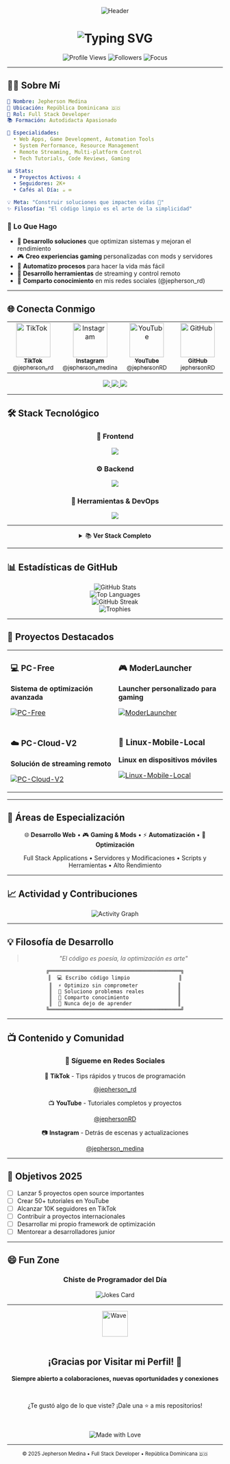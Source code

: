 <div align="center">
  <img src="https://capsule-render.vercel.app/api?type=waving&color=gradient&customColorList=6,11,20&height=200&section=header&text=Jepherson%20Medina&fontSize=80&fontAlignY=35&animation=twinkling&fontColor=fff&desc=Full%20Stack%20Developer%20|%20Content%20Creator&descSize=20&descAlignY=55" alt="Header" style="max-width: 100%;"/>
</div>

<h1 align="center">
  <img src="https://readme-typing-svg.herokuapp.com?font=Fira+Code&size=32&duration=3000&pause=1000&color=FF5F5F&center=true&vCenter=true&multiline=true&width=800&height=100&lines=Desarrollador+Full+Stack+%F0%9F%9A%80;Especialista+en+Optimizaci%C3%B3n+%E2%9A%A1;Creador+de+Contenido+Tech+%F0%9F%8E%AC" alt="Typing SVG" style="max-width: 100%;"/>
</h1>

<p align="center">
  <img src="https://komarev.com/ghpvc/?username=jephersonRD&label=Visitas&color=ff5f5f&style=for-the-badge" alt="Profile Views" />
  <img src="https://img.shields.io/github/followers/jephersonRD?label=Seguidores&style=for-the-badge&color=ff5f5f" alt="Followers" />
  <img src="https://img.shields.io/badge/Foco-Optimizaci%C3%B3n-ff5f5f?style=for-the-badge" alt="Focus"/>
</p>

---

## 👨‍💻 Sobre Mí

```yaml
👤 Nombre: Jepherson Medina
📍 Ubicación: República Dominicana 🇩🇴
💼 Rol: Full Stack Developer
📚 Formación: Autodidacta Apasionado

🎯 Especialidades:
  • Web Apps, Game Development, Automation Tools
  • System Performance, Resource Management
  • Remote Streaming, Multi-platform Control
  • Tech Tutorials, Code Reviews, Gaming

📊 Stats:
  • Proyectos Activos: 4
  • Seguidores: 2K+
  • Cafés al Día: ☕ ∞

💡 Meta: "Construir soluciones que impacten vidas 🚀"
✨ Filosofía: "El código limpio es el arte de la simplicidad"
```

### 🎯 Lo Que Hago

- 🔧 **Desarrollo soluciones** que optimizan sistemas y mejoran el rendimiento
- 🎮 **Creo experiencias gaming** personalizadas con mods y servidores
- 🤖 **Automatizo procesos** para hacer la vida más fácil
- 📱 **Desarrollo herramientas** de streaming y control remoto
- 🎥 **Comparto conocimiento** en mis redes sociales (@jepherson_rd)

---

## 🌐 Conecta Conmigo

<div align="center">

<table>
<tr>
<td align="center" width="25%">
<a href="https://www.tiktok.com/@jepherson_rd">
<img src="https://img.icons8.com/fluency/96/tiktok.png" width="80px" alt="TikTok"/><br>
<sub><b>TikTok</b></sub><br>
<sub>@jepherson_rd</sub>
</a>
</td>
<td align="center" width="25%">
<a href="https://www.instagram.com/jepherson_medina/">
<img src="https://img.icons8.com/fluency/96/instagram-new.png" width="80px" alt="Instagram"/><br>
<sub><b>Instagram</b></sub><br>
<sub>@jepherson_medina</sub>
</a>
</td>
<td align="center" width="25%">
<a href="https://www.youtube.com/@jephersonRD">
<img src="https://img.icons8.com/fluency/96/youtube-play.png" width="80px" alt="YouTube"/><br>
<sub><b>YouTube</b></sub><br>
<sub>@jephersonRD</sub>
</a>
</td>
<td align="center" width="25%">
<a href="https://github.com/jephersonRD">
<img src="https://img.icons8.com/fluency/96/github.png" width="80px" alt="GitHub"/><br>
<sub><b>GitHub</b></sub><br>
<sub>jephersonRD</sub>
</a>
</td>
</tr>
</table>

<p>
<a href="https://www.tiktok.com/@jepherson_rd">
<img src="https://img.shields.io/badge/Sígueme_en_TikTok-000000?style=for-the-badge&logo=tiktok&logoColor=white&labelColor=FF0050"/>
</a>
<a href="https://www.instagram.com/jepherson_medina/">
<img src="https://img.shields.io/badge/Sígueme_en_Instagram-E4405F?style=for-the-badge&logo=instagram&logoColor=white&labelColor=C13584"/>
</a>
<a href="https://www.youtube.com/@jephersonRD">
<img src="https://img.shields.io/badge/Suscríbete_en_YouTube-FF0000?style=for-the-badge&logo=youtube&logoColor=white&labelColor=CC0000"/>
</a>
</p>

</div>

---

## 🛠️ Stack Tecnológico

<div align="center">

### 💎 Frontend

<a href="#"><img src="https://skillicons.dev/icons?i=react,js,html,css,bootstrap" /></a>

### ⚙️ Backend

<a href="#"><img src="https://skillicons.dev/icons?i=python,django,bash,mysql" /></a>

### 🔧 Herramientas & DevOps

<a href="#"><img src="https://skillicons.dev/icons?i=git,vscode,postman,github,linux,docker" /></a>

---

<details>
<summary>📚 <b>Ver Stack Completo</b></summary>
<br>

| Categoría | Tecnologías |
|-----------|-------------|
| **Frontend** | ![React](https://img.shields.io/badge/React-20232A?style=flat-square&logo=react&logoColor=61DAFB) ![JavaScript](https://img.shields.io/badge/JavaScript-F7DF1E?style=flat-square&logo=javascript&logoColor=black) ![HTML5](https://img.shields.io/badge/HTML5-E34F26?style=flat-square&logo=html5&logoColor=white) ![CSS3](https://img.shields.io/badge/CSS3-1572B6?style=flat-square&logo=css3&logoColor=white) ![Bootstrap](https://img.shields.io/badge/Bootstrap-7952B3?style=flat-square&logo=bootstrap&logoColor=white) |
| **Backend** | ![Python](https://img.shields.io/badge/Python-3776AB?style=flat-square&logo=python&logoColor=white) ![Django](https://img.shields.io/badge/Django-092E20?style=flat-square&logo=django&logoColor=white) ![Bash](https://img.shields.io/badge/Bash-4EAA25?style=flat-square&logo=gnu-bash&logoColor=white) ![MySQL](https://img.shields.io/badge/MySQL-4479A1?style=flat-square&logo=mysql&logoColor=white) |
| **Herramientas** | ![Git](https://img.shields.io/badge/Git-F05032?style=flat-square&logo=git&logoColor=white) ![VS Code](https://img.shields.io/badge/VS_Code-007ACC?style=flat-square&logo=visual-studio-code&logoColor=white) ![Postman](https://img.shields.io/badge/Postman-FF6C37?style=flat-square&logo=postman&logoColor=white) ![GitHub](https://img.shields.io/badge/GitHub-181717?style=flat-square&logo=github&logoColor=white) |
| **Sistemas** | ![Linux](https://img.shields.io/badge/Linux-FCC624?style=flat-square&logo=linux&logoColor=black) ![Windows](https://img.shields.io/badge/Windows-0078D6?style=flat-square&logo=windows&logoColor=white) |

</details>

</div>

---

## 📊 Estadísticas de GitHub

<div align="center">
  <img src="https://github-readme-stats.vercel.app/api?username=jephersonRD&show_icons=true&theme=radical&include_all_commits=true&count_private=true&border_radius=10" alt="GitHub Stats" style="max-width: 100%;"/>
</div>

<div align="center">
  <img src="https://github-readme-stats.vercel.app/api/top-langs/?username=jephersonRD&layout=compact&langs_count=8&theme=radical&border_radius=10" alt="Top Languages" style="max-width: 100%;"/>
</div>

<div align="center">
  <img src="https://github-readme-streak-stats.herokuapp.com/?user=jephersonRD&theme=radical&hide_border=false&border_radius=10" alt="GitHub Streak" style="max-width: 100%;"/>
</div>

<div align="center">
  <img src="https://github-profile-trophy.vercel.app/?username=jephersonRD&theme=radical&no-frame=false&no-bg=false&margin-w=4&row=1" alt="Trophies" style="max-width: 100%;"/>
</div>

---

## 🚀 Proyectos Destacados

<div align="center">

<table>
<tr>
<td width="50%" valign="top">

### 💻 PC-Free
**Sistema de optimización avanzada**

[![PC-Free](https://github-readme-stats.vercel.app/api/pin/?username=jephersonRD&repo=PC-Free&theme=radical&border_radius=10)](https://github.com/jephersonRD/PC-Free)

</td>
<td width="50%" valign="top">

### 🎮 ModerLauncher
**Launcher personalizado para gaming**

[![ModerLauncher](https://github-readme-stats.vercel.app/api/pin/?username=jephersonRD&repo=ModerLauncher&theme=radical&border_radius=10)](https://github.com/jephersonRD/ModerLauncher)

</td>
</tr>
<tr>
<td width="50%" valign="top">

### ☁️ PC-Cloud-V2
**Solución de streaming remoto**

[![PC-Cloud-V2](https://github-readme-stats.vercel.app/api/pin/?username=jephersonRD&repo=PC-Cloud-V2&theme=radical&border_radius=10)](https://github.com/jephersonRD/PC-Cloud-V2)

</td>
<td width="50%" valign="top">

### 🐧 Linux-Mobile-Local
**Linux en dispositivos móviles**

[![Linux-Mobile-Local](https://github-readme-stats.vercel.app/api/pin/?username=jephersonRD&repo=Linux-Mobile-local&theme=radical&border_radius=10)](https://github.com/jephersonRD/Linux-Mobile-local)

</td>
</tr>
</table>

</div>

---

## 🎯 Áreas de Especialización

<div align="center">

🌐 **Desarrollo Web** • 🎮 **Gaming & Mods** • ⚡ **Automatización** • 🚀 **Optimización**

Full Stack Applications • Servidores y Modificaciones • Scripts y Herramientas • Alto Rendimiento

</div>

---

## 📈 Actividad y Contribuciones

<div align="center">
  <img src="https://github-readme-activity-graph.vercel.app/graph?username=jephersonRD&theme=react-dark&hide_border=false&area=true&custom_title=Gráfico%20de%20Contribuciones" alt="Activity Graph" style="max-width: 100%;"/>
</div>

---

## 💡 Filosofía de Desarrollo

<div align="center">
  
> *"El código es poesía, la optimización es arte"*

```
╔═══════════════════════════════════════════╗
║  💻 Escribo código limpio                ║
║  ⚡ Optimizo sin comprometer             ║
║  🎯 Soluciono problemas reales           ║
║  🤝 Comparto conocimiento                ║
║  🚀 Nunca dejo de aprender               ║
╚═══════════════════════════════════════════╝
```

</div>

---

## 📺 Contenido y Comunidad

<div align="center">

### 🎥 Sígueme en Redes Sociales

🎵 **TikTok** - Tips rápidos y trucos de programación

[@jepherson_rd](https://www.tiktok.com/@jepherson_rd)

📺 **YouTube** - Tutoriales completos y proyectos

[@jephersonRD](https://www.youtube.com/@jephersonRD)

📷 **Instagram** - Detrás de escenas y actualizaciones

[@jepherson_medina](https://www.instagram.com/jepherson_medina/)

</div>

---

## 🎯 Objetivos 2025

- [ ] Lanzar 5 proyectos open source importantes
- [ ] Crear 50+ tutoriales en YouTube
- [ ] Alcanzar 10K seguidores en TikTok
- [ ] Contribuir a proyectos internacionales
- [ ] Desarrollar mi propio framework de optimización
- [ ] Mentorear a desarrolladores junior

---

## 😄 Fun Zone

<div align="center">
  
### Chiste de Programador del Día
<img src="https://readme-jokes.vercel.app/api?theme=radical&borderColor=FF5F5F" alt="Jokes Card" style="max-width: 100%;"/>

</div>

---

<div align="center">
  <img src="https://media.giphy.com/media/LnQjpWaON8nhr21vNW/giphy.gif" width="60" alt="Wave"> 
  <br><br>
  
  ## ¡Gracias por Visitar mi Perfil! 🚀
  
  **Siempre abierto a colaboraciones, nuevas oportunidades y conexiones**
  
  <br>
  
  ¿Te gustó algo de lo que viste? ¡Dale una ⭐ a mis repositorios!
  
  <br>
  
  ![Made with Love](https://img.shields.io/badge/Made_with-❤️_and_☕-FF5F5F?style=for-the-badge)
  
</div>

---

<div align="center">
  <sub>© 2025 Jepherson Medina • Full Stack Developer • República Dominicana 🇩🇴</sub>
</div>
